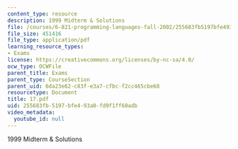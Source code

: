 ```yaml
---
content_type: resource
description: 1999 Midterm & Solutions
file: /courses/6-821-programming-languages-fall-2002/255683fb5197bfe493a0fd9f1ff60adb_17.pdf
file_size: 451416
file_type: application/pdf
learning_resource_types:
- Exams
license: https://creativecommons.org/licenses/by-nc-sa/4.0/
ocw_type: OCWFile
parent_title: Exams
parent_type: CourseSection
parent_uid: 6da23e62-c83f-e3a7-cfbc-f2cc465cbe68
resourcetype: Document
title: 17.pdf
uid: 255683fb-5197-bfe4-93a0-fd9f1ff60adb
video_metadata:
  youtube_id: null
---
```

1999 Midterm & Solutions